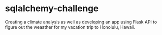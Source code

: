 # sqlalchemy-challenge
Creating a climate analysis as well as developing an app using Flask API to figure out the weaather for my vacation trip to Honolulu, Hawaii. 

